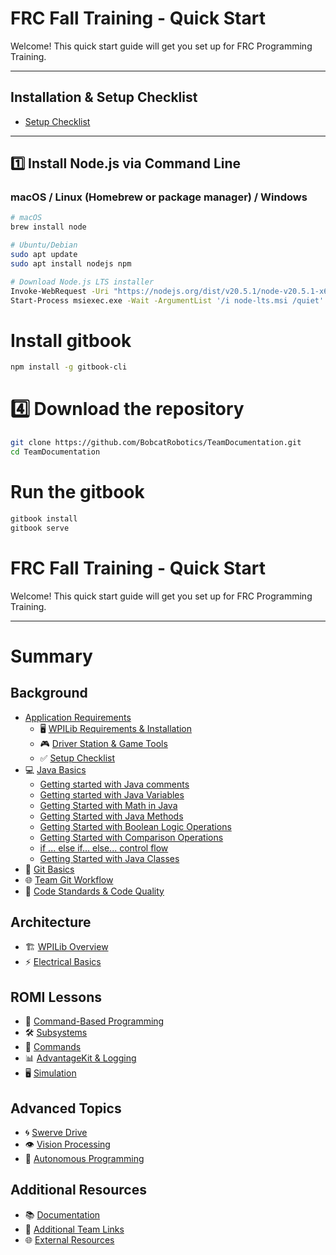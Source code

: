 # FRC Fall Training - Quick Start

Welcome! This quick start guide will get you set up for FRC Programming Training.

---

## Installation & Setup Checklist
- [Setup Checklist](backgroud/setup-checklist-handout.md)

---

## 1️⃣ Install Node.js via Command Line

### macOS / Linux (Homebrew or package manager) / Windows

```bash
# macOS
brew install node

# Ubuntu/Debian
sudo apt update
sudo apt install nodejs npm

# Download Node.js LTS installer
Invoke-WebRequest -Uri "https://nodejs.org/dist/v20.5.1/node-v20.5.1-x64.msi" -OutFile "node-lts.msi"
Start-Process msiexec.exe -Wait -ArgumentList '/i node-lts.msi /quiet'
```

# Install gitbook
```bash
npm install -g gitbook-cli
```

# 4️⃣ Download the repository
```bash
git clone https://github.com/BobcatRobotics/TeamDocumentation.git
cd TeamDocumentation
```

# Run the gitbook
```bash
gitbook install
gitbook serve
```

# FRC Fall Training - Quick Start

Welcome! This quick start guide will get you set up for FRC Programming Training.

---

# Summary

## Background
- [Application Requirements](background/application-requirements.md)
  - 🖥️ [WPILib Requirements & Installation](background/application-requirements.md)
  - 🎮 [Driver Station & Game Tools](background/driver-station.md)
  - ✅ [Setup Checklist](background/setup-checklist.md)
- 💻 [Java Basics](background/javabasics/java-basics.md)
  - [Getting started with Java comments](background/javabasics/PartOne_Comments.md)
  - [Getting started with Java Variables](background/javabasics/PartTwo_Variables.md)
  - [Getting Started with Math in Java](background/javabasics/PartThree_Math.md)
  - [Getting Started with Java Methods](background/javabasics/PartFour_Methods.md)
  - [Getting Started with Boolean Logic Operations](background/javabasics/PartFive_BooleanLogicOperations.md)
  - [Getting Started with Comparison Operations](background/javabasics/PartSix_ComparisonOperations.md)
  - [if ... else if... else... control flow](Pbackground/javabasics/artSeven_ComparisonOperators.md)
  - [Getting Started with Java Classes](background/javabasics/PartEight_Classes.md)
- 🔧 [Git Basics](background/git-basics.md)
- 🌐 [Team Git Workflow](background/team-git-workflow.md)
- 📏 [Code Standards & Code Quality](background/code-standards.md)

## Architecture
- 🏗️ [WPILib Overview](architecture/wpilib-overview.md)
- ⚡ [Electrical Basics](architecture/electrical-basics.md)

## ROMI Lessons
- 🤖 [Command-Based Programming](romi/command-based-programming.md)
- 🛠️ [Subsystems](romi/subsystems.md)
- 🎯 [Commands](romi/commands.md)
- 📊 [AdvantageKit & Logging](romi/advantagekit-logging.md)
- 🖥️ [Simulation](romi/simulation.md)

## Advanced Topics
- 🌀 [Swerve Drive](advanced/swerve-drive.md)
- 👁️ [Vision Processing](advanced/vision.md)
- 🤖 [Autonomous Programming](advanced/autonomous.md)

## Additional Resources
- 📚 [Documentation](resources/documentation.md)
- 🔗 [Additional Team Links](resources/team-links.md)
- 🌐 [External Resources](resources/external-resources.md)
